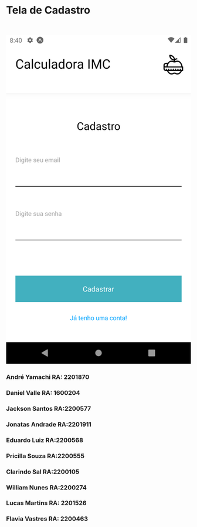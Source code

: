 <H1 style="margin-bottom: 50px">Tela de Cadastro</H1>

<img src="./assets/register_print.png"  style="width: 200px, height: 100px">

<h3>André Yamachi RA: 2201870</h3>
<h3>Daniel Valle RA: 1600204</h3>
<h3>Jackson Santos RA:2200577</h3>
<h3>Jonatas Andrade RA:2201911</h3>
<h3>Eduardo Luiz RA:2200568</h3>
<h3>Pricilla Souza RA:2200555</h3>
<h3>Clarindo Sal RA:2200105</h3>
<h3>William Nunes RA:2200274</h3>
<h3>Lucas Martins RA: 2201526</h3>
<h3>Flavia Vastres RA: 2200463</h3>
